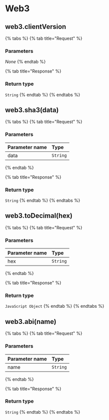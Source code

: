 # Web3

## web3.clientVersion

 

{% tabs %}
{% tab title="Request" %}
### **Parameters**

_None_
{% endtab %}

{% tab title="Response" %}
### Return type

`String`
{% endtab %}
{% endtabs %}

## web3.sha3(data)

 

{% tabs %}
{% tab title="Request" %}
### **Parameters**

| Parameter name | Type |
| :--- | :--- |
| data | `String` |
{% endtab %}

{% tab title="Response" %}
### Return type

`String`
{% endtab %}
{% endtabs %}

## web3.toDecimal(hex)

 

{% tabs %}
{% tab title="Request" %}
### **Parameters**

| Parameter name | Type |
| :--- | :--- |
| hex | `String` |
{% endtab %}

{% tab title="Response" %}
### Return type

`JavaScript Object`
{% endtab %}
{% endtabs %}

## web3.abi(name)

 

{% tabs %}
{% tab title="Request" %}
### **Parameters**

| Parameter name | Type |
| :--- | :--- |
| name | `String` |
{% endtab %}

{% tab title="Response" %}
### Return type

`String`
{% endtab %}
{% endtabs %}

